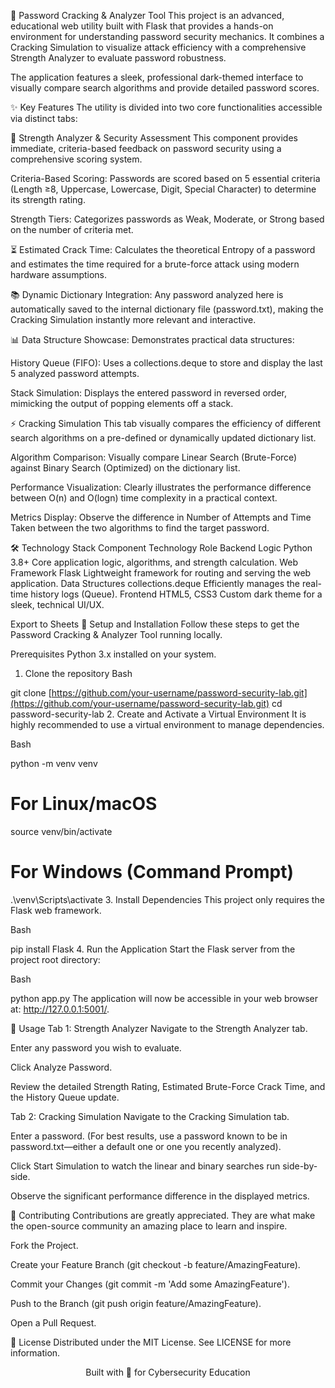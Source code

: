 
🔑 Password Cracking & Analyzer Tool
This project is an advanced, educational web utility built with Flask that provides a hands-on environment for understanding password security mechanics. It combines a Cracking Simulation to visualize attack efficiency with a comprehensive Strength Analyzer to evaluate password robustness.

The application features a sleek, professional dark-themed interface to visually compare search algorithms and provide detailed password scores.

✨ Key Features
The utility is divided into two core functionalities accessible via distinct tabs:

🔬 Strength Analyzer & Security Assessment
This component provides immediate, criteria-based feedback on password security using a comprehensive scoring system.

Criteria-Based Scoring: Passwords are scored based on 5 essential criteria (Length ≥8, Uppercase, Lowercase, Digit, Special Character) to determine its strength rating.

Strength Tiers: Categorizes passwords as Weak, Moderate, or Strong based on the number of criteria met.

⏳ Estimated Crack Time: Calculates the theoretical Entropy of a password and estimates the time required for a brute-force attack using modern hardware assumptions.

📚 Dynamic Dictionary Integration: Any password analyzed here is automatically saved to the internal dictionary file (password.txt), making the Cracking Simulation instantly more relevant and interactive.

📊 Data Structure Showcase: Demonstrates practical data structures:

History Queue (FIFO): Uses a collections.deque to store and display the last 5 analyzed password attempts.

Stack Simulation: Displays the entered password in reversed order, mimicking the output of popping elements off a stack.

⚡ Cracking Simulation
This tab visually compares the efficiency of different search algorithms on a pre-defined or dynamically updated dictionary list.

Algorithm Comparison: Visually compare Linear Search (Brute-Force) against Binary Search (Optimized) on the dictionary list.

Performance Visualization: Clearly illustrates the performance difference between O(n) and O(logn) time complexity in a practical context.

Metrics Display: Observe the difference in Number of Attempts and Time Taken between the two algorithms to find the target password.

🛠️ Technology Stack
Component	Technology	Role
Backend Logic	Python 3.8+	Core application logic, algorithms, and strength calculation.
Web Framework	Flask	Lightweight framework for routing and serving the web application.
Data Structures	collections.deque	Efficiently manages the real-time history logs (Queue).
Frontend	HTML5, CSS3	Custom dark theme for a sleek, technical UI/UX.

Export to Sheets
🚀 Setup and Installation
Follow these steps to get the Password Cracking & Analyzer Tool running locally.

Prerequisites
Python 3.x installed on your system.

1. Clone the repository
Bash

git clone [https://github.com/your-username/password-security-lab.git](https://github.com/your-username/password-security-lab.git)
cd password-security-lab
2. Create and Activate a Virtual Environment
It is highly recommended to use a virtual environment to manage dependencies.

Bash

python -m venv venv
# For Linux/macOS
source venv/bin/activate
# For Windows (Command Prompt)
.\venv\Scripts\activate
3. Install Dependencies
This project only requires the Flask web framework.

Bash

pip install Flask
4. Run the Application
Start the Flask server from the project root directory:

Bash

python app.py
The application will now be accessible in your web browser at: http://127.0.0.1:5001/.

🎯 Usage
Tab 1: Strength Analyzer
Navigate to the Strength Analyzer tab.

Enter any password you wish to evaluate.

Click Analyze Password.

Review the detailed Strength Rating, Estimated Brute-Force Crack Time, and the History Queue update.

Tab 2: Cracking Simulation
Navigate to the Cracking Simulation tab.

Enter a password. (For best results, use a password known to be in password.txt—either a default one or one you recently analyzed).

Click Start Simulation to watch the linear and binary searches run side-by-side.

Observe the significant performance difference in the displayed metrics.

🤝 Contributing
Contributions are greatly appreciated. They are what make the open-source community an amazing place to learn and inspire.

Fork the Project.

Create your Feature Branch (git checkout -b feature/AmazingFeature).

Commit your Changes (git commit -m 'Add some AmazingFeature').

Push to the Branch (git push origin feature/AmazingFeature).

Open a Pull Request.

📜 License
Distributed under the MIT License. See LICENSE for more information.

<p align="center">Built with 💙 for Cybersecurity Education</p>
